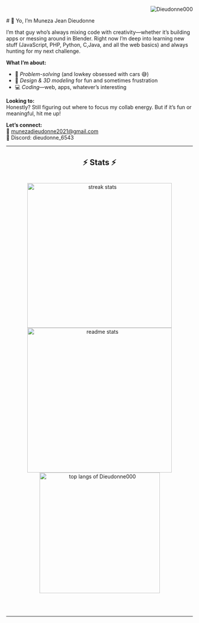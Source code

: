 <p align="right"> <img src="https://komarev.com/ghpvc/?username=Dieudonne000&label=Profile%20views&color=0e75b6&style=flat" alt="Dieudonne000" /> </p>
# 👋 Yo, I’m Muneza Jean Dieudonne

I’m that guy who’s always mixing code with creativity—whether it’s building apps or messing around in Blender. Right now I’m deep into learning new stuff (JavaScript, PHP, Python, C,Java, and all the web basics) and always hunting for my next challenge.

**What I’m about:**  
- 🚗 *Problem-solving* (and lowkey obsessed with cars 😅)  
- 🎨 *Design & 3D modeling* for fun and sometimes frustration  
- 💻 *Coding*—web, apps, whatever’s interesting

**Looking to:**  
Honestly? Still figuring out where to focus my collab energy. But if it’s fun or meaningful, hit me up!

**Let’s connect:**  
📧 munezadieudonne2021@gmail.com  
💬 Discord: dieudonne_6543


<hr/>

<h2 align="center">⚡ Stats ⚡</h2>
<br>
<div align=center>
  <img width=390 src="https://streak-stats.demolab.com/?user=Dieudonne000&count_private=true&theme=react&border_radius=10" alt="streak stats"/>
  <img width=390 src="https://github-readme-stats.vercel.app/api?username=Dieudonne000&count_private=true&show_icons=true&theme=react&rank_icon=github&border_radius=10" alt="readme stats" />
  <br/>
<img width=325 align="center" src="https://github-readme-stats.vercel.app/api/top-langs/?username=Dieudonne000&hide=HTML&langs\_count=8&layout=compact&theme=react&border\_radius=10&size\_weight=0.5&count\_weight=0.5" alt="top langs of Dieudonne000" />
</div>

<br/><br/>

<hr/>

<br/>
